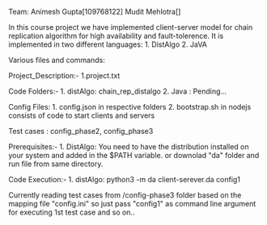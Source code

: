 Team: Animesh Gupta[109768122] Mudit Mehlotra[]

In this course project we have implemented client-server model for chain replication algorithm for high availability and fault-tolerence. It is implemented in two different languages: 1. DistAlgo 2. JaVA

Various files and commands:

Project_Description:- 1.project.txt

Code Folders:- 1. distAlgo: chain_rep_distalgo 2. Java : Pending...

Config Files: 1. config.json in respective folders 2. bootstrap.sh in nodejs consists of code to start clients and servers

Test cases : config_phase2, config_phase3

Prerequisites:- 1. DistAlgo: You need to have the distribution installed on your system and added in the $PATH variable. or downolad "da" folder and run file from same directory. 

Code Execution:- 1. distAlgo: python3 -m da client-serever.da config1

Currently reading test cases from /config-phase3 folder based on the mapping file "config.ini"
so just pass "config1" as command line argument for executing 1st test case and so on..


